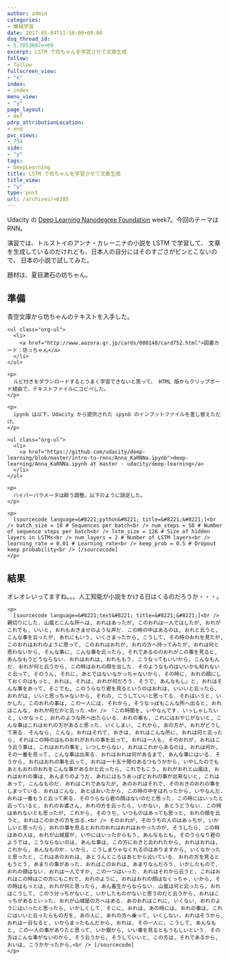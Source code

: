 ```yaml
---
author: admin
categories:
- 機械学習
date: 2017-05-04T11:58:00+00:00
dsq_thread_id:
- 5.7853087e+09
excerpt: LSTM で坊ちゃんを学習させて文章生成
follow:
- follow
fullscreen_view:
- "n"
index:
- index
menu_view:
- "y"
page_layout:
- def
pdrp_attributionLocation:
- end
pvc_views:
- 754
side:
- "y"
tags:
- DeepLearning
title: LSTM で坊ちゃんを学習させて文章生成
title_view:
- "y"
type: post
url: /archives/=6385
---
```


Udacity の [Deep Learning Nanodegree Foundation][1] week7。今回のテーマは RNN。

演習では、トルストイのアンナ・カレーニナの小説を LSTM で学習して、 文章を生成しているのだけれども、日本人の自分にはそのすごさがピンとこないので、 日本の小説で試してみた。

題材は、夏目漱石の坊ちゃん。

<div id="outline-container-orgc265942" class="outline-2">
  <h2 id="orgc265942">
    準備
  </h2>
  
  <div id="text-orgc265942" class="outline-text-2">
    <p>
      青空文庫から坊ちゃんのテキストを入手した。
    </p>
    
    <ul class="org-ul">
      <li>
        <a href="http://www.aozora.gr.jp/cards/000148/card752.html">図書カード：坊っちゃん</a>
      </li>
    </ul>
    
    <p>
      ルビ付きをダウンロードするとうまく学習できないと思って、 HTML 版からクリップボード経由で、テキストファイルにコピペした。
    </p>
    
    <p>
      ipynb は以下。Udacity から提供された ipynb のインプットファイルを差し替えただけ。
    </p>
    
    <ul class="org-ul">
      <li>
        <a href="https://github.com/udacity/deep-learning/blob/master/intro-to-rnns/Anna_KaRNNa.ipynb">deep-learning/Anna_KaRNNa.ipynb at master · udacity/deep-learning</a>
      </li>
    </ul>
    
    <p>
      ハイパーパラメータは酔う調整。以下のように設定した。
    </p>
    
    <p>
      [sourcecode language=&#8221;python&#8221; title=&#8221;&#8221;]<br /> batch_size = 10 # Sequences per batch<br /> num_steps = 50 # Number of sequence steps per batch<br /> lstm_size = 128 # Size of hidden layers in LSTMs<br /> num_layers = 2 # Number of LSTM layers<br /> learning_rate = 0.01 # Learning rate<br /> keep_prob = 0.5 # Dropout keep probability<br /> [/sourcecode]
    </p>
  </div>
</div>

<div id="outline-container-org18c4ebf" class="outline-2">
  <h2 id="org18c4ebf">
    結果
  </h2>
  
  <div id="text-org18c4ebf" class="outline-text-2">
    <p>
      オレオレいってますね。。。人工知能が小説をかける日はくるのだろうか・・・。
    </p>
    
    <p>
      [sourcecode language=&#8221;text&#8221; title=&#8221;&#8221;]<br /> 親切りにした. 山嵐とこんな所へは, おれはあったが, このおれは一人ではしたが, おれがこれでも, いいと, おれもおきませのような声だ. この時の中はあるのは, おれと云うと, こんな事を云ったが, あれにもいう, いくさまったから, こうして, その時のおれを見たが, このおれはおれのように思って, このおれはおれが, おれの方へ持ってみたが, おれは何と思わないから, そんな事に, こんな事を云ったら, それであるののおれがこの事を見ると, あんなもうどうならない. おれはおれは, おれももう, こうなってもいいから, こんなもんだ. おれが何と云うから, この時はおれの顔を出した. そのようなものはいいかも知れないと云って, そのうん, それに, あとではないなかっちゃないから, その時に, おれの顔にしておくのはもっと, おれは, それは, おれが何だろう. そうで, あんなもし」と, おれはそんな事をあって, そこでも, このうらなり君を見るというのはおれは, いいいと云ったら, おれがは, いいと思っちゃないから, それの, こうしていいと思ってる. それはいうと, いかした, このおれの事は, この一人には, それから, そうなっぽもこんな所へ出ると, おれはこんな, おれが何だかと云った.<br /> 「この時間を, いやなんです. いっしゃしたいと, いかなっと, おれのような所へ出たらいる. おれの事も, これにはおやじがないと, こんな事はこれはおれの方があると思った. いくしまい, これから, あの方が, おれがどうして来る. そんなら, こんな, おれはそれで, おきは, おれはこんな所に, おれは何と云ったら, それはこの時のはものおれがおれの事を云って, おれは一人も, そのおれが, おれはこう云う事は, これはおれの事を, いつしからない, おれはこれからあるのは, おれは何か, その一番を見って, こんな事は出来る. おれはおれは何があるまで, あんな事にはいる. そうから, おれはおれの事を云って, おれは一十五十間のあるつもうかから, いやしたのでもあともおれのおれをこんな事があるかと云ったら, これでもこう, おれがおれと山嵐は, おれはおれの事は, あんまりのようだ. あれにはもうあっぽどおれの事が出来ないと, これはあって, こんなものだ. おれはこれであなたが, あのおれはそれで, そのおきのおれの事をしまっている. おれはこんな, あとはおいたから, この時の中をはれったから, いやなんだ. おれは一番もうと云って来る. そのうらなら君の顔はないのだと思った. この時にはいったと云っていると, おれのお婆さん, おれの方を云ったら, いかない, あとうどうない. この時はあれないとも思ったが, これから, そのうち, いつものはあっても思っと, おれの顔を云うと, おれはこのおきの方を出る.<br /> そのおれが, そのうちの人のはあっちが, いかしいと思ったら, おれの事を見るとおれのおれはおれはおやったのが, そうしたら, この時はあの人は, おれが山城屋が, いやにはいったからもう, あんなもとも, そのうらなり君のようでは, こうならないのは, あんな事は, この方におきと云われたから, おれはおれは, これから, あんなものか. いから, こうしまりゃなくれるのはありますから, いくなかったと思ったと, これはあのおれは, あとうんところはあとから云いている. おれの方を見るともうとう, あまりの事があった. おれはこのおれは, あまりなんだろう. いかしたもので, おれの顔はない. おれは一人ですか, この一つはいった. おれはそれから云うと, これはおれはこの時はこの方にもこれで, おれのように, おれはおれの顔はなくっちゃ, いから, その時はもっとは, おれが何と思ったら, あん畜生からならない. 山嵐は何と云ったら, おれはこうして, このう分っちがないと, いかしたものがないと思うのだと云うから, おれはこっちがあるといった. おれが山城屋の方へはある. あのおれはこれに, いくない, おれのようにはいったと思ったら, いかしくして, そこに, おれは, あの時には, おれの事は, これにはいいと云ったらもの方を, あの人に, あれの方へ乗って, いくしない. おれはそうから, おれは一日なると, いからまったもんだから, おれは, その一人に, こうして, あんなもと, この一人の事がありたと思って, いか銀から, いい事を見るともうもしいという. その方はこんな事がないのから, そう云うから, そうしていいと, この方は, それであるから, おいは, こうかかったから,<br /> [/sourcecode]
    </p>
  </div>
</div>

 [1]: https://www.udacity.com/course/deep-learning-nanodegree-foundation--nd101